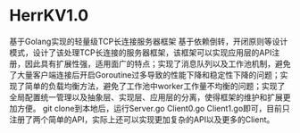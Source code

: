 # HerrKV1.0
基于Golang实现的轻量级TCP长连接服务器框架
基于依赖倒转，开闭原则等设计模式，设计了该处理TCP长连接的服务器框架，该框架可以实现应用层的API注册，因此具有扩展性强，适用面广的特点；实现了消息队列以及工作池机制，避免了大量客户端连接后开启Goroutine过多导致的性能下降和稳定性下降的问题；实现了简单的负载均衡方法，避免了工作池中worker工作量不均衡的问题；实现了全局配置统一管理以及抽象层、实现层、应用层的分离，使得框架的维护和扩展更加方便。 
git clone到本地后，运行Server.go Client0.go Client1.go即可，目前只注册了两个简单的API，实际上还可以实现更加复杂的API以及更多的Client。
